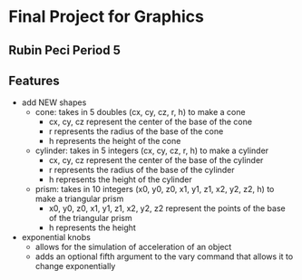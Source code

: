 # Final Project for Graphics
## Rubin Peci Period 5

## Features
- add NEW shapes
	- cone: takes in 5 doubles (cx, cy, cz, r, h) to make a cone 
		- cx, cy, cz represent the center of the base of the cone
		- r represents the radius of the base of the cone
		- h represents the height of the cone
	- cylinder: takes in 5 integers (cx, cy, cz, r, h) to make a cylinder
		- cx, cy, cz represent the center of the base of the cylinder
		- r represents the radius of the base of the cylinder
		- h represents the height of the cylinder 
	- prism: takes in 10 integers (x0, y0, z0, x1, y1, z1, x2, y2, z2, h) to make a triangular prism
		- x0, y0, z0, x1, y1, z1, x2, y2, z2 represent the points of the base of the triangular prism
		- h represents the height
- exponential knobs
	- allows for the simulation of acceleration of an object
	- adds an optional fifth argument to the vary command that allows it to change exponentially
